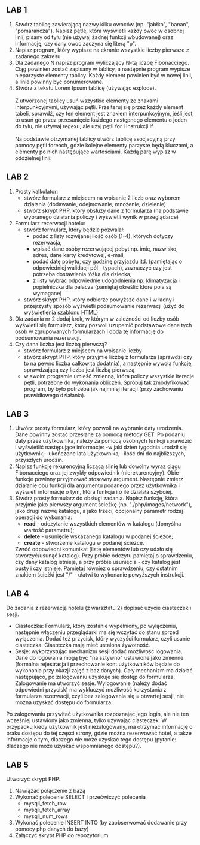 <h2>LAB 1</h2>
<ol>
<li> Stwórz tablicę zawierającą nazwy kilku owoców (np. "jabłko", "banan", "pomarańcza"). Napisz pętlę, która wyświetli każdy owoc w osobnej linii, pisany od tyłu (nie używaj żadnej funkcji wbudowanej) oraz informację, czy dany owoc zaczyna się literą "p".
<li> Napisz program, który wypisze na ekranie wszystkie liczby pierwsze z zadanego zakresu.
<li> Dla zadanego N napisz program wyliczający N-tą liczbę Fibonacciego. Ciąg powinien zostać zapisany w tablicy, a następnie program wypisze nieparzyste elementy tablicy. Każdy element powinien być w nowej linii, a linie powinny być ponumerowane.
<li> Stwórz z tekstu Lorem Ipsum tablicę (używając explode).<br><br>
    Z utworzonej tablicy usuń wszystkie elementy ze znakami interpunkcyjnymi, używając pętli. Przeiteruj się przez każdy element tabeli, sprawdź, czy ten element jest znakiem interpunkcyjnym,  jeśli jest, to usuń go przez przesunięcie każdego następnego elementu o jeden do tyłu, nie używaj regexu, ale użyj pętli for i instrukcji if.<br><br>
    Na podstawie otrzymanej tablicy utwórz tablicę asocjacyjną przy pomocy pętli foreach, gdzie kolejne elementy parzyste będą kluczami, a elementy po nich następujące wartościami. Każdą parę wypisz w oddzielnej linii.
</ol>
<h2>LAB 2</h2>
<ol>
<li>Prosty kalkulator:
<ul>
    <li>stwórz formularz z miejscem na wpisanie 2 liczb oraz wyborem działania (dodawanie, odejmowanie, mnożenie, dzielenie)
    <li>stwórz skrypt PHP, który obsłuży dane z formularza (na podstawie wybranego działania policzy i wyświetli wynik w przeglądarce)
</ul>
<li>Formularz rezerwacji hotelu:
<ul>
<li>stwórz formularz, który będzie pozwalał: 
    <ul>
        <li>podać z listy rozwijanej ilość osób (1-4), których dotyczy rezerwacja, 
        <li>wpisać dane osoby rezerwującej pobyt np. imię, nazwisko, adres, dane karty kredytowej, e-mail, 
        <li>podać datę pobytu, czy godzinę przyjazdu itd. (pamiętając o odpowiedniej walidacji pól - typach), zaznaczyć czy jest potrzeba dostawienia łóżka dla dziecka,
        <li>z listy wybrać odpowiednie udogodnienia np. klimatyzacja i popielniczka dla palacza (pamiętaj określić które pola są wymagane)
    </ul>
<li>stwórz skrypt PHP, który odbierze powyższe dane i w ładny i przejrzysty sposób wyświetli podsumowanie rezerwacji (użyć do wyświetlenia szablonu HTML)
</ul>

<li>Dla zadania nr 2 dodaj krok, w którym w zależności od liczby osób wyświetli się formularz, który pozwoli uzupełnić podstawowe dane tych osób w zgrupowanych formularzach i doda tę informację do podsumowania rezerwacji.
<li>Czy dana liczba jest liczbą pierwszą?
<ul>
<li>stwórz formularz z miejscem na wpisanie liczby
<li>stwórz skrypt PHP, który przyjmie liczbę z formularza (sprawdzi czy to na pewno liczba całkowita dodatnia), a następnie wywoła funkcję, sprawdzającą czy liczba jest liczbą pierwszą
<li>w swoim programie umieść zmienną, która policzy wszystkie iteracje pętli, potrzebne do wykonania obliczeń. Spróbuj tak zmodyfikować program, by było potrzeba jak najmniej iteracji (przy zachowaniu prawidłowego działania).
</ul>
</ol>
<h2>LAB 3</h2>
<ol>
<li> Utwórz prosty formularz, który pozwoli na wybranie daty urodzenia. Dane powinny zostać przesłane za pomocą metody GET. Po podaniu daty przez użytkownika, należy za pomocą osobnych funkcji sprawdzić i wyświetlić następujące informacje:
-w jaki dzień tygodnia urodził się użytkownik;
-ukończone lata użytkownika;
-ilość dni do najbliższych, przyszłych urodzin.

<li> Napisz funkcję rekurencyjną liczącą silnię lub dowolny wyraz ciągu Fibonacciego oraz jej zwykły odpowiednik (nierekurencyjny). Obie funkcje powinny przyjmować stosowny argument. Następnie zmierz działanie obu funkcji dla argumentu podanego przez użytkownika i wyświetl informacje o tym, która funkcja i o ile działała szybciej.

<li>Stwórz prosty formularz do obsługi zadania. Napisz funkcję, która przyjmie jako pierwszy argument ścieżkę (np. "./php/images/network"), jako drugi nazwę katalogu, a jako trzeci, opcjonalny parametr rodzaj operacji do wykonania:
<ul>
   <li><b>read</b> - odczytanie wszystkich elementów w katalogu (domyślna wartość parametru);
   <li><b>delete</b> - usunięcie wskazanego katalogu w podanej ścieżce;
   <li><b>create</b> - stworzenie katalogu w podanej ścieżce.
</ul>
   Zwróć odpowiedni komunikat (listę elementów lub czy udało się stworzyć/usunąć katalog).
   Przy próbie odczytu pamiętaj o sprawdzeniu, czy dany katalog istnieje, a przy próbie usunięcia - czy katalog jest pusty i czy istnieje. Pamiętaj również o sprawdzeniu, czy ostatnim znakiem ścieżki jest "/" - ułatwi to wykonanie powyższych instrukcji.
</ol>
<h2>LAB 4</h2>
Do zadania z rezerwacją hotelu (z warsztatu 2) dopisać użycie ciasteczek i sesji.
<ul>
<li>Ciasteczka: Formularz, który zostanie wypełniony, po wyłączeniu, następnie włączeniu przeglądarki ma się wczytać do stanu sprzed wyłączenia. Dodać też przycisk, który wyczyści formularz, czyli usunie ciasteczka. Ciasteczka mają mieć ustalona żywotność.
<li>Sesje: wykorzystując mechanizm sesji dodać możliwość logowania. Dane do logowania mogą być "na sztywno" ustawione jako zmienne (formalna rejestracja i przechowanie kont użytkowników będzie do wykonania przy okazji zajęć z baz danych). Cały mechanizm ma działać następująco, po zalogowaniu uzyskuje się dostęp do formularza. Zalogowanie ma utworzyć sesje. Wylogowanie (należy dodać odpowiedni przycisk) ma wykluczyć możliwość korzystania z formularza rezerwacji, czyli bez zalogowania się = otwartej sesji, nie można uzyskać dostępu do formularza.
</ul>
Po zalogowaniu przywitać użytkownika rozpoznając jego login, ale nie ten wcześniej ustawiony jako zmienna, tylko używając ciasteczek.
W przypadku kiedy użytkownik jest niezalogowany, ma otrzymać informację o braku dostępu do tej części strony, gdzie można rezerwować hotel, a także informacje o tym, dlaczego nie może uzyskać tego dostępu (pytanie: dlaczego nie może uzyskać wspomnianego dostępu?).

<h2>LAB 5</h2>
Utworzyć skrypt PHP:<br>
<ol>
<li>Nawiązać połączenie z bazą</li>
<li>Wykonać polecenie SELECT i przećwiczyć polecenia
<ul>
<li>mysqli_fetch_row
<li>mysqli_fetch_array
<li>mysqli_num_rows
</ul>
<li>Wykonać polecenie INSERT INTO (by zaobserwować dodawanie przy pomocy php danych do bazy)
<li>Załączyć skrypt PHP do repozytorium
</ol>
